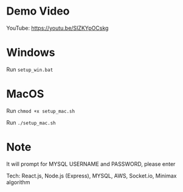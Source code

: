 # Demo Video

YouTube: https://youtu.be/SIZKYpOCskg

# Windows

Run `setup_win.bat`

# MacOS

Run `chmod +x setup_mac.sh`

Run `./setup_mac.sh`

# Note 

It will prompt for MYSQL USERNAME and PASSWORD, please enter

Tech: React.js, Node.js (Express), MYSQL, AWS, Socket.io, Minimax algorithm

